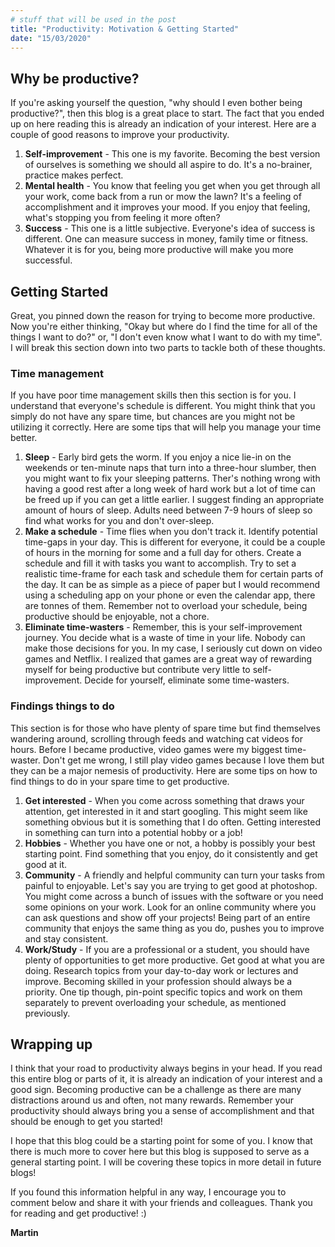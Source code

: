 ```yaml
---
# stuff that will be used in the post
title: "Productivity: Motivation & Getting Started"
date: "15/03/2020"
---
```


## Why be productive?

If you're asking yourself the question, "why should I even bother being productive?", then this blog is a great place to start. The fact that you ended up on here reading this is already an indication of your interest. Here are a couple of good reasons to improve your productivity.

1. **Self-improvement** - This one is my favorite. Becoming the best version of ourselves is something we should all aspire to do. It's a no-brainer, practice makes perfect.
2. **Mental health** -  You know that feeling you get when you get through all your work, come back from a run or mow the lawn? It's a feeling of accomplishment and it improves your mood. If you enjoy that feeling, what's stopping you from feeling it more often?
3. **Success** - This one is a little subjective. Everyone's idea of success is different. One can measure success in money, family time or fitness. Whatever it is for you, being more productive will make you more successful. 

## Getting Started
Great, you pinned down the reason for trying to become more productive. Now you're either thinking, "Okay but where do I find the time for all of the things I want to do?" or, "I don't even know what I want to do with my time". I will break this section down into two parts to tackle both of these thoughts.

### Time management

If you have poor time management skills then this section is for you. I understand that everyone's schedule is different. You might think that you simply do not have any spare time, but chances are you might not be utilizing it correctly. Here are some tips that will help you manage your time better.

1. **Sleep** - Early bird gets the worm. If you enjoy a nice lie-in on the weekends or ten-minute naps that turn into a three-hour slumber, then you might want to fix your sleeping patterns. Ther's nothing wrong with having a good rest after a long week of hard work but a lot of time can be freed up if you can get a little earlier. I suggest finding an appropriate amount of hours of sleep. Adults need between 7-9 hours of sleep so find what works for you and don't over-sleep.
2. **Make a schedule** - Time flies when you don't track it. Identify potential time-gaps in your day. This is different for everyone, it could be a couple of hours in the morning for some and a full day for others. Create a schedule and fill it with tasks you want to accomplish. Try to set a realistic time-frame for each task and schedule them for certain parts of the day. It can be as simple as a piece of paper but I would recommend using a scheduling app on your phone or even the calendar app, there are tonnes of them. Remember not to overload your schedule, being productive should be enjoyable, not a chore.
3. **Eliminate time-wasters** - Remember, this is your self-improvement journey. You decide what is a waste of time in your life. Nobody can make those decisions for you. In my case, I seriously cut down on video games and Netflix. I realized that games are a great way of rewarding myself for being productive but contribute very little to self-improvement. Decide for yourself, eliminate some time-wasters.

### Findings things to do

This section is for those who have plenty of spare time but find themselves wandering around, scrolling through feeds and watching cat videos for hours. Before I became productive, video games were my biggest time-waster. Don't get me wrong, I still play video games because I love them but they can be a major nemesis of productivity. Here are some tips on how to find things to do in your spare time to get productive.

1. **Get interested** - When you come across something that draws your attention, get interested in it and start googling. This might seem like something obvious but it is something that I do often. Getting interested in something can turn into a potential hobby or a job!
2. **Hobbies** - Whether you have one or not, a hobby is possibly your best starting point. Find something that you enjoy, do it consistently and get good at it. 
3. **Community** - A friendly and helpful community can turn your tasks from painful to enjoyable. Let's say you are trying to get good at photoshop. You might come across a bunch of issues with the software or you need some opinions on your work. Look for an online community where you can ask questions and show off your projects! Being part of an entire community that enjoys the same thing as you do, pushes you to improve and stay consistent.
4. **Work/Study** - If you are a professional or a student, you should have plenty of opportunities to get more productive. Get good at what you are doing. Research topics from your day-to-day work or lectures and improve. Becoming skilled in your profession should always be a priority. One tip though, pin-point specific topics and work on them separately to prevent overloading your schedule, as mentioned previously.

## Wrapping up
I think that your road to productivity always begins in your head. If you read this entire blog or parts of it, it is already an indication of your interest and a good sign. Becoming productive can be a challenge as there are many distractions around us and often, not many rewards. Remember your productivity should always bring you a sense of accomplishment and that should be enough to get you started! 

I hope that this blog could be a starting point for some of you. I know that there is much more to cover here but this blog is supposed to serve as a general starting point. I will be covering these topics in more detail in future blogs!

If you found this information helpful in any way, I encourage you to comment below and share it with your friends and colleagues. Thank you for reading and get productive! :)

**Martin**